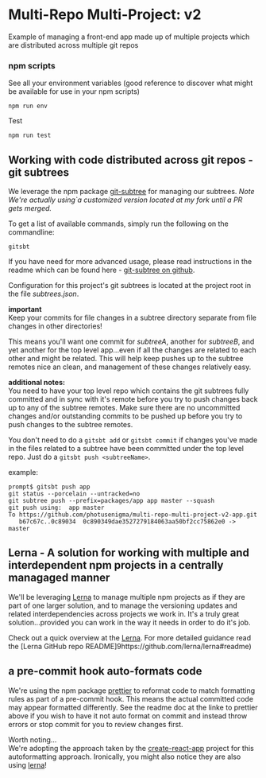 # Multi-Repo Multi-Project: v2
Example of managing a front-end app made up of multiple projects which are distributed across multiple git repos


### npm scripts

See all your environment variables (good reference to discover what might be available for use in your npm scripts)
```
npm run env
```


Test
```
npm run test
```



## Working with code distributed across git repos - git subtrees
We leverage the npm package [git-subtree](https://github.com/photusenigma/git-subtree) for managing our subtrees.  _Note We're actually using`a customized version located at my fork until a PR gets merged._
    
To get a list of available commands, simply run the following on the commandline:
```
gitsbt
```

If you have need for more advanced usage, please read instructions in the readme which can be found here - [git-subtree on github](https://github.com/photusenigma/git-subtree).
    
Configuration for this project's git subtrees is located at the project root in the file _subtrees.json_.

**important**    
Keep your commits for file changes in a subtree directory separate from file changes in other directories!   

This means you'll want one commit for _subtreeA_, another for _subtreeB_, and yet another for the top level app...even if all the changes are related to each other and might be related. This will help keep pushes up to the subtree remotes nice an clean, and management of these changes relatively easy.

**additional notes:**    
You need to have your top level repo which contains the git subtrees fully committed and in sync with it's remote before you try to push changes back up to any of the subtree remotes.  Make sure there are no uncommitted changes and/or outstanding commits to be pushed up before you try to push changes to the subtree remotes.


You don't need to do a `gitsbt add` or `gitsbt commit` if changes you've made in the files related to a subtree have been committed under the top level repo.  Just do a `gitsbt push <subtreeName>`.

example:
```console
prompt$ gitsbt push app
git status --porcelain --untracked=no
git subtree push --prefix=packages/app app master --squash
git push using:  app master
To https://github.com/photusenigma/multi-repo-multi-project-v2-app.git
   b67c67c..0c89034  0c890349dae3527279184063aa50bf2cc75862e0 -> master
```

## Lerna - A solution for working with multiple and interdependent npm projects in a centrally managaged manner
We'll be leveraging [Lerna](https://lernajs.io/) to manage multiple npm projects as if they are part of one larger solution, and to manage the versioning updates and related interdependencies across projects we work in.  It's a truly great solution...provided you can work in the way it needs in order to do it's job.

Check out a quick overview at the [Lerna](https://lernajs.io/).  For more detailed guidance read the [Lerna GitHub repo README]9https://github.com/lerna/lerna#readme)

## a pre-commit hook auto-formats code
We're using the npm package [prettier](https://github.com/prettier/prettier) to reformat code to match formatting rules as part of a pre-commit hook.  This means the actual committed code may appear formatted differently.  See the readme doc at the linke to prettier above if you wish to have it not auto format on commit and instead throw errors or stop commit for you to review changes first.

Worth noting...    
We're adopting the approach taken by the [create-react-app](https://github.com/facebookincubator/create-react-app/blob/master/package.json) project for this autoformatting approach.  Ironically, you might also notice they are also using [lerna](https://github.com/lerna/lerna)!

